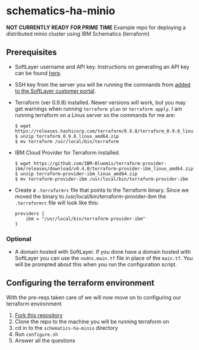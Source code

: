 # schematics-ha-minio
**NOT CURRENTLY READY FOR PRIME TIME**
Example repo for deploying a distributed minio cluster using IBM Schematics (terraform) 

## Prerequisites
 - SoftLayer username and API key. Instructions on generating an API key can be found [here](http://knowledgelayer.softlayer.com/procedure/generate-api-key).
 - SSH key from the server you will be running the commands from [added to the SoftLayer customer portal](http://knowledgelayer.softlayer.com/procedure/add-ssh-key).
 - Terraform (ver 0.9.8) installed. Newer versions will work, but you may get warnings when running `terraform plan` or `terraform apply`. I am running terraform on a Linux server so the commands for me are:

 	```
 	$ wget https://releases.hashicorp.com/terraform/0.9.8/terraform_0.9.8_linux_amd64.zip
 	$ unzip terraform_0.9.8_linux_amd64.zip
 	$ mv terraform /usr/local/bin/terraform
 	```

 - IBM Cloud Provider for Terraform installed. 

 	```
 	$ wget https://github.com/IBM-Bluemix/terraform-provider-ibm/releases/download/v0.4.0/terraform-provider-ibm_linux_amd64.zip
 	$ unzip terraform-provider-ibm_linux_amd64.zip
 	$ mv terraform-provider-ibm /usr/local/bin/terraform-provider-ibm
 	```

 - Create a `.terraformrc` file that points to the Terraform binary. Since we moved the binary to /usr/local/bin/terraform-provider-ibm the `.terraformrc` file will look like this:

 	```
 	providers {
		ibm = "/usr/local/bin/terraform-provider-ibm"
	}
 	```

### Optional
 - A domain hosted with SoftLayer. If you done have a domain hosted with SoftLayer you can use the `nodns.main.tf` file in place of the `main.tf`. You will be prompted about this when you run the configuration script. 

## Configuring the terraform environment 
 
 With the pre-reqs taken care of we will now move on to configuring our terraform environment	

1. [Fork this repository](https://help.github.com/articles/fork-a-repo/)
2. Clone the repo to the machine you will be running terraform on 
3. cd in to the `schematics-ha-minio` directory
4. Run `configure.sh`
5. Answer all the questions 

